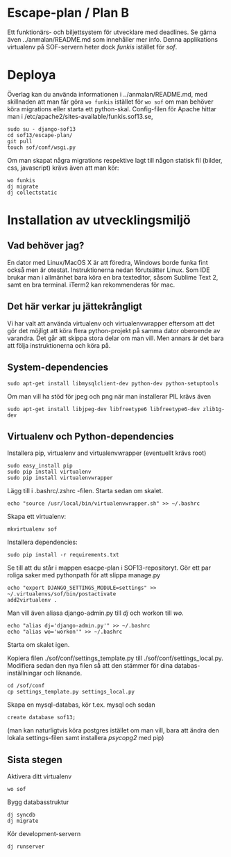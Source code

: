 Escape-plan / Plan B
====================

Ett funktionärs- och biljettsystem för utvecklare med deadlines. Se gärna även
../anmalan/README.md som innehåller mer info. Denna applikations virtualenv
på SOF-servern heter dock *funkis* istället för *sof*.


# Deploya
Överlag kan du använda informationen i ../anmalan/README.md, med skillnaden
att man får göra  ``wo funkis`` istället för ``wo sof`` om man behöver köra
migrations eller starta ett python-skal. Config-filen för Apache hittar man
i /etc/apache2/sites-available/funkis.sof13.se,

    sudo su - django-sof13
    cd sof13/escape-plan/
    git pull
    touch sof/conf/wsgi.py

Om man skapat några migrations respektive lagt till någon statisk fil (bilder,
css, javascript) krävs även att man kör:

    wo funkis
    dj migrate
    dj collectstatic

# Installation av utvecklingsmiljö

## Vad behöver jag?
En dator med Linux/MacOS X är att föredra, Windows borde funka fint också
men är otestat. Instruktionerna nedan förutsätter Linux. Som IDE brukar
man i allmänhet bara köra en bra texteditor, såsom Sublime Text 2, samt en
bra terminal. iTerm2 kan rekommenderas för mac.

## Det här verkar ju jättekrångligt
Vi har valt att använda virtualenv och virtualenvwrapper eftersom att det gör
det möjligt att köra flera python-projekt på samma dator oberoende av varandra.
Det går att skippa stora delar om man vill. Men annars är det bara att följa
instruktionerna och köra på.

## System-dependencies

    sudo apt-get install libmysqlclient-dev python-dev python-setuptools

Om man vill ha stöd för jpeg och png när man installerar PIL krävs även

    sudo apt-get install libjpeg-dev libfreetype6 libfreetype6-dev zlib1g-dev


## Virtualenv och Python-dependencies

Installera pip, virtualenv and virtualenvwrapper (eventuellt krävs root)

    sudo easy_install pip
    sudo pip install virtualenv
    sudo pip install virtualenvwrapper


Lägg till i .bashrc/.zshrc -filen. Starta sedan om skalet.

    echo "source /usr/local/bin/virtualenvwrapper.sh" >> ~/.bashrc


Skapa ett virtualenv:

    mkvirtualenv sof


Installera dependencies:

    sudo pip install -r requirements.txt


Se till att du står i mappen esacpe-plan i SOF13-repositoryt.
Gör ett par roliga saker med pythonpath för att slippa manage.py

    echo "export DJANGO_SETTINGS_MODULE=settings" >> ~/.virtualenvs/sof/bin/postactivate
    add2virtualenv .


Man vill även aliasa django-admin.py till *dj* och workon till *wo*.

    echo "alias dj='django-admin.py'" >> ~/.bashrc
    echo "alias wo='workon'" >> ~/.bashrc

Starta om skalet igen.

Kopiera filen ./sof/conf/settings_template.py till ./sof/conf/settings_local.py.
Modifiera sedan den nya filen så att den stämmer för dina databas-inställningar
och liknande.

    cd /sof/conf
    cp settings_template.py settings_local.py


Skapa en mysql-databas, kör t.ex. mysql och sedan

    create database sof13;

(man kan naturligtvis köra postgres istället om man vill, bara att ändra den
lokala settings-filen samt installera *psycopg2* med pip)


## Sista stegen

Aktivera ditt virtualenv

    wo sof


Bygg databasstruktur

    dj syncdb
    dj migrate


Kör development-servern

    dj runserver
